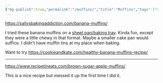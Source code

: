 ```yaml
---
{"dg-publish":true,"permalink":"/muffins/","title":"Muffins","tags":["recipe"],"created":"2024-02-20","updated":"2024-02-20"}
---
```



https://sallysbakingaddiction.com/banana-muffins/

I tried these banana muffins on a [sheet pan/baking tray](https://slate.com/culture/2017/11/bake-muffins-pancakes-or-brownies-in-a-sheet-pan.html). Kinda fun, except they were a little chewy in that format. Maybe a smaller cake pan would suffice. I didn't have muffin tins at my place when baking.

Want to try https://cookieandkate.com/healthy-banana-muffins-recipe/

---

https://www.recipetineats.com/brown-sugar-apple-muffins/

This is a nice recipe but messed it up the first time I did it.